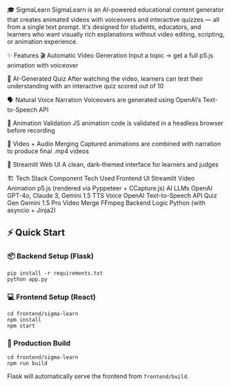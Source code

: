 🎓 SigmaLearn
SigmaLearn is an AI-powered educational content generator that creates animated videos with voiceovers and interactive quizzes — all from a single text prompt. It's designed for students, educators, and learners who want visually rich explanations without video editing, scripting, or animation experience.

✨ Features
🎬 Automatic Video Generation
Input a topic → get a full p5.js animation with voiceover

🧠 AI-Generated Quiz
After watching the video, learners can test their understanding with an interactive quiz scored out of 10

🗣️ Natural Voice Narration
Voiceovers are generated using OpenAI’s Text-to-Speech API

🧪 Animation Validation
JS animation code is validated in a headless browser before recording

📼 Video + Audio Merging
Captured animations are combined with narration to produce final .mp4 videos

🧰 Streamlit Web UI
A clean, dark-themed interface for learners and judges

🏗️ Tech Stack
Component	Tech Used
Frontend UI	Streamlit
Video Animation	p5.js (rendered via Pyppeteer + CCapture.js)
AI LLMs	OpenAI GPT-4o, Claude 3, Gemini 1.5
TTS Voice	OpenAI Text-to-Speech API
Quiz Gen	Gemini 1.5 Pro
Video Merge	FFmpeg
Backend Logic	Python (with asyncio + Jinja2)

<body>

  <h2>⚡ Quick Start</h2>

  <h3>📦 Backend Setup (Flask)</h3>
  <pre><code>pip install -r requirements.txt
python app.py</code></pre>

  <h3>💻 Frontend Setup (React)</h3>
  <pre><code>cd frontend/sigma-learn
npm install
npm start</code></pre>

  <h3>🚀 Production Build</h3>
  <pre><code>cd frontend/sigma-learn
npm run build</code></pre>

  <p>Flask will automatically serve the frontend from <code>frontend/build</code>.</p>

</body>

